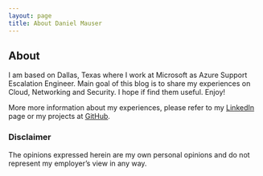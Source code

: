 ```yaml
---
layout: page
title: About Daniel Mauser
---
```

## About
I am based on Dallas, Texas where I work at Microsoft as Azure Support Escalation Engineer.
Main goal of this blog is to share my experiences on Cloud, Networking and Security. I hope if find them useful.
Enjoy!

More more information about my experiences, please refer to my [LinkedIn](https://www.linkedin.com/in/danmauser) page or my projects at [GitHub](https://github.com/dmauser).

### Disclaimer
The opinions expressed herein are my own personal opinions and do not represent my employer’s view in any way.
